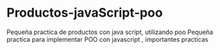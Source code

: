# Productos-javaScript-poo
Pequeña practica de productos con java script, utilizando poo
Pequeña practica para implementar POO con javascript , importantes practicas
